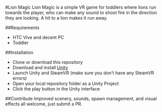 #Lion Magic
Lion Magic is a simple VR game for toddlers where lions run towards the player, who can make any sound to shoot fire in the direction they are looking. A hit to a lion makes it run away.

##Requirements
* HTC Vive and decent PC
* Toddler

##Installation
* Clone or download this repository
* Download and install [Unity](https://unity3d.com/)
* Launch Unity and SteamVR (make sure you don't have any SteamVR errors)
* Open your local repository folder as a Unity Project
* Click the play button in the Unity interface

##Contribute
Improved scenery, sounds, spawn management, and visual effects all welcome, just submit a PR.
